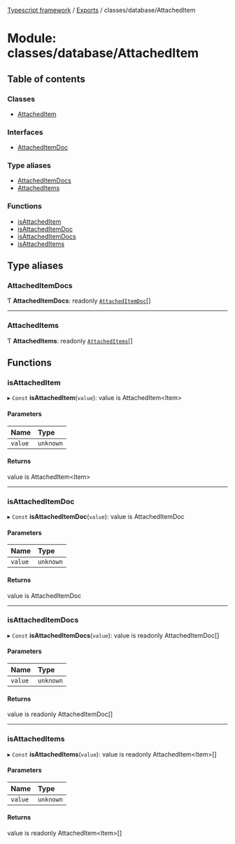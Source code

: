 [Typescript framework](../index.md) / [Exports](../modules.md) / classes/database/AttachedItem

# Module: classes/database/AttachedItem

## Table of contents

### Classes

- [AttachedItem](../classes/classes_database_AttachedItem.AttachedItem.md)

### Interfaces

- [AttachedItemDoc](../interfaces/classes_database_AttachedItem.AttachedItemDoc.md)

### Type aliases

- [AttachedItemDocs](classes_database_AttachedItem.md#attacheditemdocs)
- [AttachedItems](classes_database_AttachedItem.md#attacheditems)

### Functions

- [isAttachedItem](classes_database_AttachedItem.md#isattacheditem)
- [isAttachedItemDoc](classes_database_AttachedItem.md#isattacheditemdoc)
- [isAttachedItemDocs](classes_database_AttachedItem.md#isattacheditemdocs)
- [isAttachedItems](classes_database_AttachedItem.md#isattacheditems)

## Type aliases

### AttachedItemDocs

Ƭ **AttachedItemDocs**: readonly [`AttachedItemDoc`](../interfaces/classes_database_AttachedItem.AttachedItemDoc.md)[]

___

### AttachedItems

Ƭ **AttachedItems**: readonly [`AttachedItems`](classes_database_AttachedItem.md#attacheditems)[]

## Functions

### isAttachedItem

▸ `Const` **isAttachedItem**(`value`): value is AttachedItem<Item\>

#### Parameters

| Name | Type |
| :------ | :------ |
| `value` | `unknown` |

#### Returns

value is AttachedItem<Item\>

___

### isAttachedItemDoc

▸ `Const` **isAttachedItemDoc**(`value`): value is AttachedItemDoc

#### Parameters

| Name | Type |
| :------ | :------ |
| `value` | `unknown` |

#### Returns

value is AttachedItemDoc

___

### isAttachedItemDocs

▸ `Const` **isAttachedItemDocs**(`value`): value is readonly AttachedItemDoc[]

#### Parameters

| Name | Type |
| :------ | :------ |
| `value` | `unknown` |

#### Returns

value is readonly AttachedItemDoc[]

___

### isAttachedItems

▸ `Const` **isAttachedItems**(`value`): value is readonly AttachedItem<Item\>[]

#### Parameters

| Name | Type |
| :------ | :------ |
| `value` | `unknown` |

#### Returns

value is readonly AttachedItem<Item\>[]
